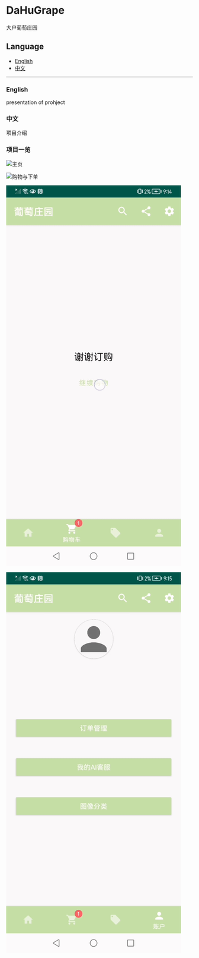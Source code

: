 # DaHuGrape
 大户葡萄庄园

## Language

- [English](#english)
- [中文](#中文)

---

### English

presentation of prohject

### 中文

项目介绍


### 项目一览

![主页](./read_me_img/1_home_page.gif)

![购物与下单](./read_me_img/2_shop_order.gif)

![折扣页与快速下单](./read_me_img/3_discount_fast_shop.gif)

![账户](./read_me_img/4_account.gif)
